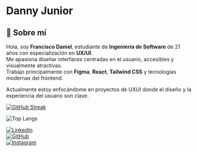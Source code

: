 
# Danny Junior

## 👋 Sobre mí

Hola, soy **Francisco Daniel**, estudiante de **Ingeniería de Software** de 21 años con especialización en **UX/UI**.  
Me apasiona diseñar interfaces centradas en el usuario, accesibles y visualmente atractivas.  
Trabajo principalmente con **Figma**, **React**, **Tailwind CSS** y tecnologías modernas del frontend.

Actualmente estoy enfocándome en proyectos de UXUI donde el diseño y la experiencia del usuario son clave.  

[![GitHub Streak](https://github-readme-streak-stats.herokuapp.com?user=DannyJunior01&theme=cyber-streakglow)](https://git.io/streak-stats)


![Top Langs](https://github-readme-stats.vercel.app/api/top-langs/?username=DannyJunior01&layout=compact)

[![LinkedIn](https://img.shields.io/badge/LinkedIn-0077B5?style=flat&logo=linkedin&logoColor=white)](https://www.linkedin.com/in/daniel-aburto)    
[![GitHub](https://img.shields.io/badge/GitHub-181717?style=flat&logo=github&logoColor=white)](https://github.com/DannyJunio01)  
[![Instagram](https://img.shields.io/badge/Instagram-E4405F?style=flat&logo=instagram&logoColor=white)](https://www.instagram.com/uxdanny_)
